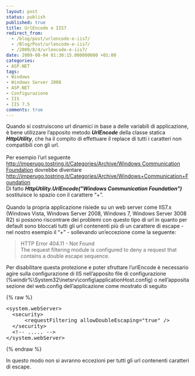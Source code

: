 ```yaml
---
layout: post
status: publish
published: true
title: UrlEncode e IIS7
redirect_from: 
  - /blog/post/urlencode-e-iis7/
  - /Blog/Post/urlencode-e-iis7/
  - /2009/8/4/urlencode-e-iis7/
date: 2009-08-04 01:30:15.000000000 +01:00
categories:
- ASP.NET
tags:
- Windows
- Windows Server 2008
- ASP.NET
- Configurazione
- IIS
- IIS 7.5
comments: true
---
```

<p>Quando si costruiscono url dinamici in base a delle variabili di applicazione, &egrave; bene utilizzare l&rsquo;apposito metodo <strong><em>UrlEncode</em></strong> della classe statica <strong><em>HttpUtility</em></strong>, che ha il compito di effettuare il replace di tutti i caratteri non compatibili con gli url.    <br />
<br />
Per esempio l&rsquo;url seguente <a href="http://imperugo.tostring.it/Categories/Archive/Windows%20Communication%20Foundation">http://imperugo.tostring.it/Categories/Archive/Windows Communication Foundation</a> dovrebbe diventare <a href="http://imperugo.tostring.it/Categories/Archive/Windows+Communication+Foundation">http://imperugo.tostring.it/Categories/Archive/Windows+Communication+Foundation</a>    <br />
Di fatto <strong><em>HttpUtility.UrlEncode(&quot;Windows Communication Foundation&quot;)</em></strong> sostituisce lo spazio con il carattere &ldquo;+&rdquo;.    <br />
<br />
Quando la propria applicazione risiede su un web server come IIS7.x (Windows Vista, Windows Server 2008, Windows 7, Windows Server 3008 R2) si possono riscontrare dei problemi con questo tipo di url in quanto per default sono bloccati tutti gli url contenenti pi&ugrave; di un carattere di escape - nel nostro esempio il &ldquo;+&rdquo; - sollevando un&rsquo;eccezione come la seguente:</p>
<blockquote>
<p>HTTP Error 404.11 - Not Found     <br />
The request filtering module is configured to deny a request that contains a double escape sequence.</p>
</blockquote>
<p>Per disabilitare questa protezione e poter sfruttare l&rsquo;urlEncode &egrave; necessario agire sulla configurazione di IIS nell&rsquo;apposito file di configurazione (%windir%\System32\inetsrv\config\applicationHost.config) o nell&rsquo;apposita sezione del web.config dell&rsquo;applicazione come mostrato di seguito</p>
{% raw %}<pre class="brush: xml; ruler: true;">
&lt;system.webServer&gt;
  &lt;security&gt;
      &lt;requestFiltering allowDoubleEscaping=&quot;true&quot; /&gt;
  &lt;/security&gt;
  &lt;!-- ..... --&gt; 
&lt;/system.webServer&gt;</pre>{% endraw %}
<p>In questo modo non si avranno eccezioni per tutti gli url contenenti caratteri di escape.</p>
